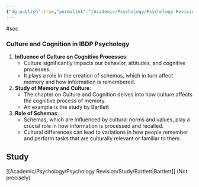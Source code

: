```yaml
---
{"dg-publish":true,"permalink":"/Academic/Psychology/Psychology Revision/Topics/Culture and Cognition/"}
---
```


#soc
### Culture and Cognition in IBDP Psychology

1. **Influence of Culture on Cognitive Processes**:
    - Culture significantly impacts our behavior, attitudes, and cognitive processes.
    - It plays a role in the creation of schemas, which in turn affect memory and how information is remembered.
2. **Study of Memory and Culture**:
    - The chapter on Culture and Cognition delves into how culture affects the cognitive process of memory.
    - An example is the study by Bartlett
3. **Role of Schemas**:
    - Schemas, which are influenced by cultural norms and values, play a crucial role in how information is processed and recalled.
    - Cultural differences can lead to variations in how people remember and perform tasks that are culturally relevant or familiar to them.
## Study
[[Academic/Psychology/Psychology Revision/Study/Bartlett\|Bartlett]] (Not precisely)

